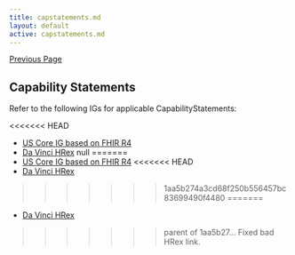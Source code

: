 ```yaml
---
title: capstatements.md
layout: default
active: capstatements.md
---
```


[Previous Page](8_Credits.html)

## Capability Statements
Refer to the following IGs for applicable CapabilityStatements:

<<<<<<< HEAD
- [US Core IG based on FHIR R4](http://hl7.org/fhir/us/core/)
- [Da Vinci HRex](http://build.fhir.org/ig/HL7/davinci-ehrx/) null
=======
- [US Core IG based on FHIR R4](http://hl7.org/fhir/us/core/STU3/index.html)
<<<<<<< HEAD
- [Da Vinci HRex](http://hl7.org/fhir/us/davinci-hrex/2019Jun/index.html) 
>>>>>>> 1aa5b274a3cd68f250b556457bc83699490f4480
=======
- [Da Vinci HRex](hl7.org/fhir/us/davinci-hrex/2019Jun/index.html) 
>>>>>>> parent of 1aa5b27... Fixed bad HRex link.
